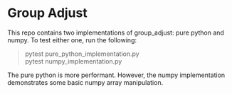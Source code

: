 # Group Adjust
This repo contains two implementations of group_adjust: pure python and numpy. To test either one, run the following:
> pytest pure_python_implementation.py \
> pytest numpy_implementation.py

The pure python is more performant. However, the numpy implementation demonstrates some basic numpy array manipulation.
